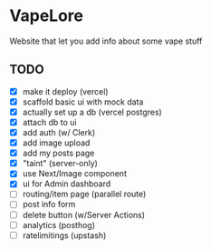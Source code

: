 # VapeLore

Website that let you add info about some vape stuff

## TODO

- [x] make it deploy (vercel)
- [x] scaffold basic ui with mock data
- [x] actually set up a db (vercel postgres)
- [x] attach db to ui
- [x] add auth (w/ Clerk)
- [x] add image upload
- [x] add my posts page
- [x] "taint" (server-only)
- [x] use Next/Image component
- [x] ui for Admin dashboard
- [ ] routing/item page (parallel route)
- [ ] post info form
- [ ] delete button (w/Server Actions)
- [ ] analytics (posthog)
- [ ] ratelimitings (upstash)
